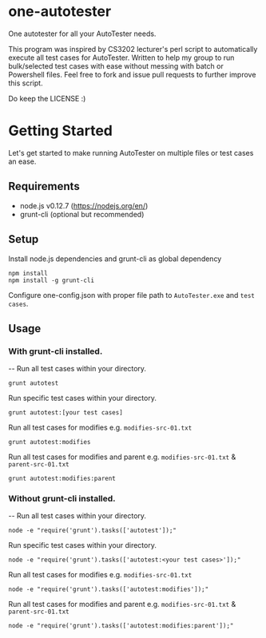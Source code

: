 # one-autotester
One autotester for all your AutoTester needs.

This program was inspired by CS3202 lecturer's perl script to automatically execute all test cases for AutoTester.
Written to help my group to run bulk/selected test cases with ease without messing with batch or Powershell files.
Feel free to fork and issue pull requests to further improve this script. 

Do keep the LICENSE :)

# Getting Started

Let's get started to make running AutoTester on multiple files or test cases an ease.

## Requirements

- node.js v0.12.7 (https://nodejs.org/en/)
- grunt-cli (optional but recommended)

## Setup

Install node.js dependencies and grunt-cli as global dependency
```shell
npm install
npm install -g grunt-cli
```
Configure one-config.json with proper file path to `AutoTester.exe` and `test cases`.

## Usage

### With grunt-cli installed.
--
Run all test cases within your directory.
```shell
grunt autotest
```
Run specific test cases within your directory.
```shell
grunt autotest:[your test cases]
```

Run all test cases for modifies e.g. `modifies-src-01.txt`
```shell
grunt autotest:modifies
```

Run all test cases for modifies and parent e.g. `modifies-src-01.txt` & `parent-src-01.txt`
```shell
grunt autotest:modifies:parent
```

### Without grunt-cli installed.
--
Run all test cases within your directory.
```shell
node -e "require('grunt').tasks(['autotest']);"
```
Run specific test cases within your directory.
```shell
node -e "require('grunt').tasks(['autotest:<your test cases>']);"
```

Run all test cases for modifies e.g. `modifies-src-01.txt`
```shell
node -e "require('grunt').tasks(['autotest:modifies']);"
```

Run all test cases for modifies and parent e.g. `modifies-src-01.txt` & `parent-src-01.txt`
```shell
node -e "require('grunt').tasks(['autotest:modifies:parent']);"
```
